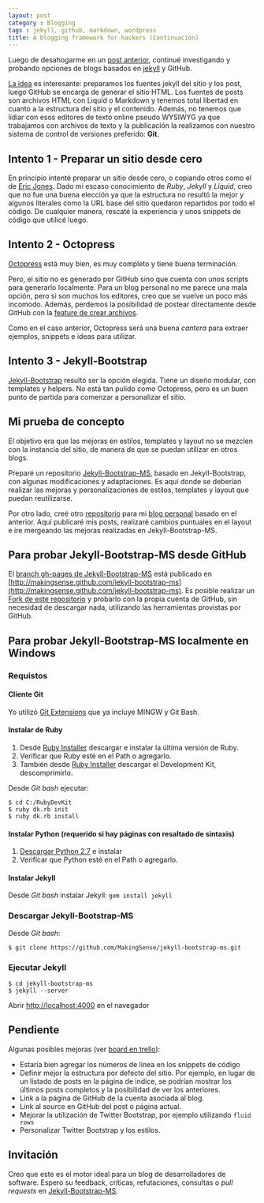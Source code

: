 ```yaml
---
layout: post
category : Blogging
tags : jekyll, github, markdown, wordpress
title: A blogging framework for hackers (Continuación)
---
```


Luego de desahogarme en un [post anterior][], continué investigando y probando opciones de blogs basados en [jekyll][] y GitHub. 

[La idea][] es interesante: preparamos los fuentes jekyll del sitio y los post, luego GitHub se encarga de generar el sitio HTML. Los fuentes de posts son archivos HTML con Liquid o Markdown y tenemos total libertad en cuanto a la estructura del sitio y el contenido. Además, no tenemos que lidiar con esos editores de texto online pseudo WYSIWYG ya que trabajamos con archivos de texto y la publicación la realizamos con nuestro sistema de control de versiones preferido: **Git**.


## Intento 1 - Preparar un sitio desde cero

En principio intenté preparar un sitio desde cero, o copiando otros como el de [Eric Jones][]. Dado mi escaso conocimiento de _Ruby_, _Jekyll_ y _Liquid_, creo que no fue una buena elección ya que la estructura no resultó la mejor y algunos literales como la URL base del sitio quedaron repartidos por todo el código. De cualquier manera, rescaté la experiencia y unos snippets de código que utilicé luego.


## Intento 2 - Octopress

[Octopress][] está muy bien, es muy completo y tiene buena terminación. 

Pero, el sitio no es generado por GitHub sino que cuenta con unos scripts para generarlo localmente. Para un blog personal no me parece una mala opción, pero si son muchos los editores, creo que se vuelve un poco más incomodo. Además, perdemos la posibilidad de postear directamente desde GitHub con la [feature de crear archivos][].

Como en el caso anterior, Octopress será una buena _cantera_ para extraer ejemplos, snippets e ideas para utilizar.


## Intento 3 - Jekyll-Bootstrap

[Jekyll-Bootstrap][] resultó ser la opción elegida. Tiene un diseño modular, con templates y helpers. No está tan pulido como Octopress, pero es un buen punto de partida para comenzar a personalizar el sitio.


## Mi prueba de concepto

El objetivo era que las mejoras en estilos, templates y layout no se mezclen con la instancia del sitio, de manera de que se puedan utilizar en otros blogs.

Preparé un repositorio [Jekyll-Bootstrap-MS][], basado en Jekyll-Bootstrap, con algunas modificaciones y adaptaciones. Es aquí donde se deberían realizar las mejoras y personalizaciones de estilos, templates y layout que puedan reutilizarse.

Por otro lado, creé otro [repositorio][andresmoschini blog sources] para mi [blog personal][andresmoschini blog] basado en el anterior. Aquí publicaré mis posts, realizaré cambios puntuales en el layout e ire mergeando las mejoras realizadas en Jekyll-Bootstrap-MS.

## Para probar Jekyll-Bootstrap-MS desde GitHub

El [branch gh-pages de Jekyll-Bootstrap-MS][] está publicado en
[http://makingsense.github.com/jekyll-bootstrap-ms](http://makingsense.github.com/jekyll-bootstrap-ms). Es posible realizar un [Fork de este repositorio][Fork de Jekyll-Bootstrap-MS] y probarlo con la propia cuenta de GitHub, sin necesidad de descargar nada, utilizando las herramientas provistas por GitHub.

## Para probar Jekyll-Bootstrap-MS localmente en Windows

### Requistos

#### Cliente Git

Yo utilizó [Git Extensions][] que ya incluye MINGW y Git Bash. 

#### Instalar de Ruby

1. Desde [Ruby Installer][] descargar e instalar la última versión de Ruby.
2. Verificar que Ruby esté en el Path o agregarlo.
3. También desde [Ruby Installer][] descargar el Development Kit, descomprimirlo.

Desde _Git bash_ ejecutar:

    $ cd C:/RubyDevKit
    $ ruby dk.rb init
    $ ruby dk.rb install

#### Instalar Python (requerido si hay páginas con resaltado de sintaxis)

1. [Descargar Python 2.7][] e instalar
2. Verificar que Python esté en el Path o agregarlo.

#### Instalar Jekyll

Desde _Git bash_ instalar Jekyll: `gem install jekyll`


### Descargar Jekyll-Bootstrap-MS

Desde _Git bash_:

    $ git clone https://github.com/MakingSense/jekyll-bootstrap-ms.git

### Ejecutar Jekyll

    $ cd jekyll-bootstrap-ms
    $ jekyll --server

Abrir [http://localhost:4000](http://localhost:4000) en el navegador

## Pendiente

Algunas posibles mejoras (ver [board en trello][]):

* Estaría bien agregar los números de línea en los snippets de código
* Definir mejor la estructura por defecto del sitio. Por ejemplo, en lugar de un listado de posts en la página de indice, se podrían mostrar los últimos posts completos y la posibilidad de ver los anteriores.
* Link a la página de GitHub de la cuenta asociada al blog.
* Link al source en GitHub del post o página actual.
* Mejorar la utilización de Twitter Bootstrap, por ejemplo utilizando `fluid rows`
* Personalizar Twitter Bootstrap y los estilos.

## Invitación

Creo que este es el motor ideal para un blog de desarrolladores de software. Espero su feedback, críticas, refutaciones, consultas o _pull requests_ en [Jekyll-Bootstrap-MS][].


	

[post anterior]: http://makingsensers.wordpress.com/2012/12/27/a-blogging-framework-for-hackers/
[La idea]: http://tom.preston-werner.com/2008/11/17/blogging-like-a-hacker.html
[jekyll]: http://jekyllrb.com/
[Eric Jones]: http://erjjones.github.com/
[Octopress]: http://octopress.org/
[feature de crear archivos]: https://github.com/blog/1327-creating-files-on-github
[Jekyll-Bootstrap]: http://jekyllbootstrap.com/
[Jekyll-Bootstrap-MS]: https://github.com/makingsense/jekyll-bootstrap-ms
[andresmoschini blog sources]: https://github.com/andresmoschini/andresmoschini.github.com
[andresmoschini blog]: http://andresmoschini.github.com
[branch gh-pages de Jekyll-Bootstrap-MS]: https://github.com/makingsense/jekyll-bootstrap-ms/tree/gh-pages
[Fork de Jekyll-Bootstrap-MS]: https://github.com/MakingSense/jekyll-bootstrap-ms/fork_select
[Git Extensions]: https://code.google.com/p/gitextensions/
[Ruby Installer]: http://rubyinstaller.org/downloads/
[Descargar Python 2.7]: http://www.python.org/getit/
[board en trello]: https://trello.com/board/jekyll-bootstrap-ms/50fd498b591dbec63d0081d1